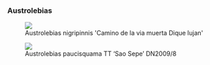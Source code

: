 ### Austrolebias

<figure>
  <img src="https://thekillifish.net/index_ATTACHMENTS/DSC_8700_austrolebias_nigripinnis_cropped.png" />
  <figcaption>Austrolebias nigripinnis 'Camino de la via muerta Dique lujan'</figcaption>
</figure>

<figure>
  <img src="https://thekillifish.net/index_ATTACHMENTS/DSC_8701_austrolebias_pauc_cropped.png" />
  <figcaption>Austrolebias paucisquama TT ‘Sao Sepe’ DN2009/8</figcaption>
</figure>

